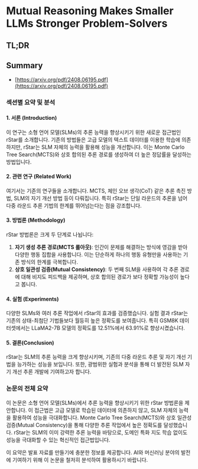 # Mutual Reasoning Makes Smaller LLMs Stronger Problem-Solvers
## TL;DR
## Summary
- [https://arxiv.org/pdf/2408.06195.pdf](https://arxiv.org/pdf/2408.06195.pdf)

### 섹션별 요약 및 분석

#### 1. 서론 (Introduction)
이 연구는 소형 언어 모델(SLMs)의 추론 능력을 향상시키기 위한 새로운 접근법인 rStar를 소개합니다. 기존의 방법들은 고급 모델의 텍스트 데이터를 이용한 학습에 의존하지만, rStar는 SLM 자체의 능력을 활용해 성능을 개선합니다. 이는 Monte Carlo Tree Search(MCTS)와 상호 합의된 추론 경로를 생성하여 더 높은 정답률을 달성하는 방법입니다.

#### 2. 관련 연구 (Related Work)
여기서는 기존의 연구들을 소개합니다. MCTS, 체인 오브 생각(CoT) 같은 추론 촉진 방법, SLM의 자기 개선 방법 등이 다뤄집니다. 특히 rStar는 단일 라운드의 추론을 넘어 다중 라운드 추론 기법의 한계를 뛰어넘는다는 점을 강조합니다.

#### 3. 방법론 (Methodology)
rStar 방법론은 크게 두 단계로 나뉩니다:
1. **자기 생성 추론 경로(MCTS 롤아웃)**: 인간이 문제를 해결하는 방식에 영감을 받아 다양한 행동 집합을 사용합니다. 이는 단순하게 하나의 행동 유형만을 사용하는 기존 방식의 한계를 극복합니다.
2. **상호 일관성 검증(Mutual Consistency)**: 두 번째 SLM을 사용하여 각 추론 경로에 대해 비지도 피드백을 제공하며, 상호 합의된 경로가 보다 정확할 가능성이 높다고 봅니다.

#### 4. 실험 (Experiments)
다양한 SLMs와 여러 추론 작업에서 rStar의 효과를 검증했습니다. 실험 결과 rStar는 기존의 상태-최첨단 기법들보다 월등히 높은 정확도를 보여줍니다. 특히 GSM8K 데이터셋에서는 LLaMA2-7B 모델의 정확도를 12.51%에서 63.91%로 향상시켰습니다.

#### 5. 결론(Conclusion)
rStar는 SLM의 추론 능력을 크게 향상시키며, 기존의 다중 라운드 추론 및 자기 개선 기법을 능가하는 성능을 보입니다. 또한, 광범위한 실험과 분석을 통해 더 발전된 SLM 자기 개선 추론 개발에 기여하고자 합니다.

### 논문의 전체 요약
이 논문은 소형 언어 모델(SLMs)에서 추론 능력을 향상시키기 위한 rStar 방법론을 제안합니다. 이 접근법은 고급 모델로 학습된 데이터에 의존하지 않고, SLM 자체의 능력을 활용하여 성능을 극대화합니다. Monte Carlo Tree Search(MCTS)와 상호 일관성 검증(Mutual Consistency)을 통해 다양한 추론 작업에서 높은 정확도를 달성했습니다. rStar는 SLM의 이미 강력한 추론 능력을 바탕으로, 도메인 특화 지도 학습 없이도 성능을 극대화할 수 있는 혁신적인 접근법입니다.

이 요약은 발표 자료를 만들기에 충분한 정보를 제공합니다. AI와 머신러닝 분야의 발전에 기여하기 위해 이 논문을 철저히 분석하여 활용하시기 바랍니다.